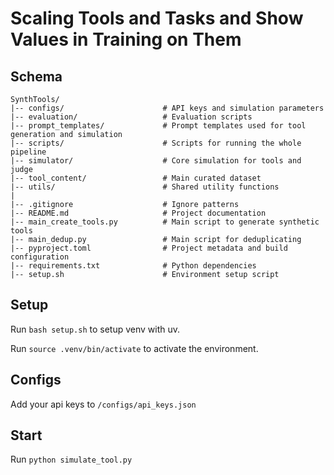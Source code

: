 # Scaling Tools and Tasks and Show Values in Training on Them

## Schema
```
SynthTools/
|-- configs/                      # API keys and simulation parameters
|-- evaluation/                   # Evaluation scripts
|-- prompt_templates/             # Prompt templates used for tool generation and simulation
|-- scripts/                      # Scripts for running the whole pipeline
|-- simulator/                    # Core simulation for tools and judge
|-- tool_content/                 # Main curated dataset
|-- utils/                        # Shared utility functions
|
|-- .gitignore                    # Ignore patterns
|-- README.md                     # Project documentation
|-- main_create_tools.py          # Main script to generate synthetic tools
|-- main_dedup.py                 # Main script for deduplicating
|-- pyproject.toml                # Project metadata and build configuration
|-- requirements.txt              # Python dependencies
|-- setup.sh                      # Environment setup script
```              

## Setup

Run `bash setup.sh` to setup venv with uv.

Run `source .venv/bin/activate` to activate the environment.

## Configs

Add your api keys to `/configs/api_keys.json`

## Start

Run `python simulate_tool.py`

